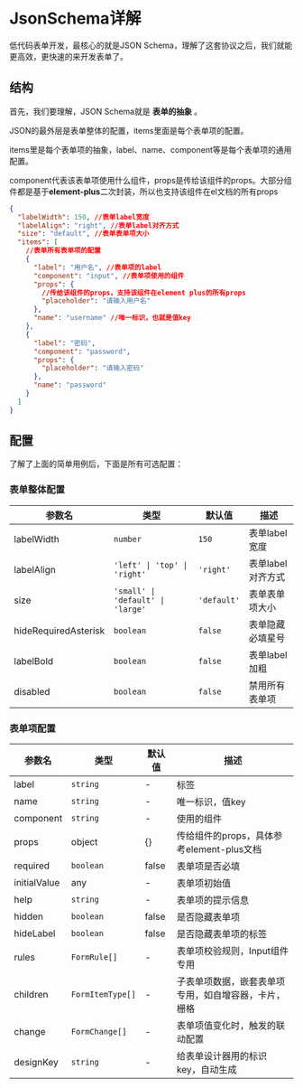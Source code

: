 # JsonSchema详解

低代码表单开发，最核心的就是JSON Schema，理解了这套协议之后，我们就能更高效，更快速的来开发表单了。

## 结构

首先，我们要理解，JSON Schema就是 **表单的抽象** 。

JSON的最外层是表单整体的配置，items里面是每个表单项的配置。

items里是每个表单项的抽象，label、name、component等是每个表单项的通用配置。

component代表该表单项使用什么组件，props是传给该组件的props。大部分组件都是基于**element-plus**二次封装，所以也支持该组件在el文档的所有props

```json
{
  "labelWidth": 150, //表单label宽度
  "labelAlign": "right", //表单label对齐方式
  "size": "default", //表单表单项大小
  "items": [
    //表单所有表单项的配置
    {
      "label": "用户名", //表单项的label
      "component": "input", //表单项使用的组件
      "props": {
        //传给该组件的props，支持该组件在element plus的所有props
        "placeholder": "请输入用户名"
      },
      "name": "username" //唯一标识，也就是值key
    },
    {
      "label": "密码",
      "component": "password",
      "props": {
        "placeholder": "请输入密码"
      },
      "name": "password"
    }
  ]
}
```

## 配置

了解了上面的简单用例后，下面是所有可选配置：

### 表单整体配置

| 参数名               | 类型                              | 默认值      | 描述              |
| -------------------- | --------------------------------- | ----------- | ----------------- |
| labelWidth           | `number`                          | `150`       | 表单label宽度     |
| labelAlign           | `'left' \| 'top' \| 'right' `     | `'right'`   | 表单label对齐方式 |
| size                 | `'small' \| 'default' \| 'large'` | `'default'` | 表单表单项大小      |
| hideRequiredAsterisk | `boolean`                         | `false`     | 表单隐藏必填星号  |
| labelBold            | `boolean`                         | `false`     | 表单label加粗     |
| disabled             | `boolean`                         | `false`     | 禁用所有表单项    |

### 表单项配置

| 参数名       | 类型             | 默认值 | 描述                                             |
| ------------ | ---------------- | ------ | ------------------------------------------------ |
| label        | `string`         | -      | 标签                                             |
| name         | `string`         | -      | 唯一标识，值key                                  |
| component    | `string`         | -      | 使用的组件                                       |
| props        | object           | {}     | 传给组件的props，具体参考element-plus文档        |
| required     | `boolean`        | false  | 表单项是否必填                                     |
| initialValue | any              | -      | 表单项初始值                                       |
| help         | `string`         | -      | 表单项的提示信息                                   |
| hidden       | `boolean`        | false  | 是否隐藏表单项                                   |
| hideLabel    | `boolean`        | false  | 是否隐藏表单项的标签                               |
| rules        | `FormRule[]`     | -      | 表单项校验规则，Input组件专用                      |
| children     | `FormItemType[]` | -      | 子表单项数据，嵌套表单项专用，如自增容器，卡片，栅格 |
| change       | `FormChange[]`   | -      | 表单项值变化时，触发的联动配置                     |
| designKey    | `string`         | -      | 给表单设计器用的标识key，自动生成                |

